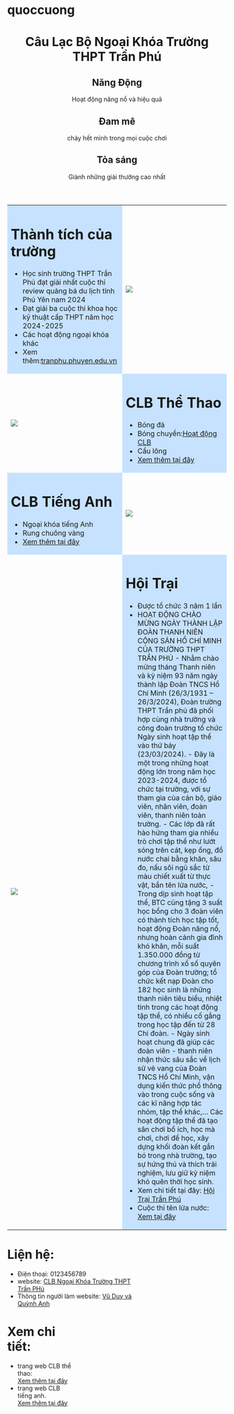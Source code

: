 # quoccuong

<!DOCTYPE html>
<html>
<head>
<meta charset="utf-8">
<link href="new 1.css" rel="stylesheet" type="text/css">
<script type="text/javascript" src="https://gc.kis.v2.scr.kaspersky-labs.com/FD126C42-EBFA-4E12-B309-BB3FDD723AC1/main.js?attr=gclK1wDXzGlIvgKBiAOdOUFx0m0_xZEGrKSgM2TYS2uNBaDumZdVt8Jcwg8nbsG3foPgTYS9J50ZaHFSG7SBbg" charset="UTF-8"></script></head>
<body>
<header>
<div class="banner">
<h1>Câu Lạc Bộ Ngoại Khóa Trường THPT Trần Phú</h1>
</div>
<div class="slogan">
<div class="row">
<div class="block_3"><h2>Năng Động</h2><p>Hoạt động năng nổ và hiệu quả</p></div>
<div class="block_3"><h2>Đam mê</h2><p>cháy hết mình trong mọi cuộc chơi</p></div>
<div class="block_3"><h2>Tỏa sáng</h2><p>Giành những giải thưởng cao nhất</p></div>
</div>
</div>
</header>
<table>
<tr>
<td style="background-color: #C6E2FF;">
<h1>Thành tích của trường</h1>
<ul>
<li>Học sinh trường THPT Trần Phú đạt giải nhất cuộc thi review quảng bá du lịch tỉnh Phú Yên nam 2024</li>
<li>Đạt giải ba cuộc thi khoa học kỹ thuật cấp THPT năm học 2024-2025</li>
<li>Các hoạt động ngoại khóa khác</li>
<li>Xem thêm:<a href="https://tranphu.phuyen.edu.vn/" class="link">tranphu.phuyen.edu.vn</li>
</ul>
</td>
<td class="cell_img"><img src="img/banner.jpg" class="img"></td>
</tr>
<tr>
<td class="cell_img"><img src="img/thethao2.JPG" class="img"></td>
<td style="background-color: #C6E2FF;">
<h1>CLB Thể Thao</h1>
<ul>
<li>Bóng đá</li>
<li>Bóng chuyền:<a href="https://tranphu.phuyen.edu.vn/tin-tuc/hoat-dong-nha-truong/hoat-dong-cau-lac-bo-bong-chuyen-truong-thpt-tran-phu-nam-hoc-2024-2025.html" class="link">Hoạt động CLB</a></li>
<li>Cầu lông</li>
<li><a href='/cc1'>Xem thêm tại đây</a></li>
</ul>
</td>
</tr>
<tr>
<td style="background-color: #C6E2FF;">
<h1>CLB Tiếng Anh</h1>
<ul>
<li>Ngoại khóa tiếng Anh</li>
<li>Rung chuông vàng</li>
<li><a href='/cc2'>Xem thêm tại đây</a></li>
</ul>
</td>
<td class="cell_img"><img src="img/clbtienganh.jpg" class="img"></td>
</tr>
<tr>
<td class="cell_img"><img src="img/luatrai.JPG" class="img"></td>
<td style="background-color: #C6E2FF;">
<h1>Hội Trại</h1>
<ul>
<li>Được tổ chức 3 năm 1 lần</li>
<li>HOẠT ĐỘNG CHÀO MỪNG NGÀY THÀNH LẬP ĐOÀN THANH NIÊN CỘNG SẢN HỒ CHÍ MINH CỦA TRƯỜNG THPT TRẦN PHÚ
- Nhằm chào mừng tháng Thanh niên và kỷ niệm 93 năm ngày thành lập Đoàn TNCS Hồ Chí Minh (26/3/1931 – 26/3/2024), Đoàn trường THPT Trần phú đã phối hợp cùng nhà trường và công đoàn trường tổ chức Ngày sinh hoạt tập thể vào thứ bảy (23/03/2024).
- Đây là một trong những hoạt động lớn trong năm học 2023-2024, được tổ chức tại trường, với sự tham gia của cán bộ, giáo viên, nhân viên, đoàn viên, thanh niên toàn trường.
- Các lớp đã rất hào hứng tham gia nhiều trò chơi tập thể như  lướt sóng trên cát, kẹp ống, đổ nước chai bằng khăn, sâu đo, nấu sôi ngũ sắc từ màu chiết xuất từ thực vật, bắn tên lửa nước,
- Trong dịp sinh hoạt tập thể, BTC cũng tặng 3 suất học bổng cho 3 đoàn viên có thành tích học tập tốt, hoạt động Đoàn năng nổ, nhưng hoàn cảnh gia đình khó khăn, mỗi suất 1.350.000 đồng từ chương trình xổ số quyên góp của Đoàn trường; tổ chức kết nạp Đoàn cho 182 học sinh là những thanh niên tiêu biểu, nhiệt tình trong các hoạt động tập thể, có nhiều cố gắng trong học tập đến từ 28 Chi đoàn.
- Ngày sinh hoạt chung đã giúp các đoàn viên - thanh niên nhận thức sâu sắc về lịch sử vẻ vang của Đoàn TNCS Hồ Chí Minh, vận dụng  kiến thức phổ thông vào trong cuộc sống và các kĩ năng hợp tác nhóm, tập thể khác,… Các hoạt động tập thể đã tạo sân chơi bổ ích, học mà chơi, chơi để học, xây dựng khối đoàn kết gắn bó trong nhà trường, tạo sự hứng thú và thích trải nghiệm, lưu giữ kỷ niệm khó quên thời học sinh. </li>
<li>Xem chi tiết tại đây: <a href="https://www.facebook.com/share/p/1B6MoMQXcQ/" class="link">Hội Trại Trần Phú</a></li>
<li>Cuộc thi tên lửa nước: <a href="https://tranphu.phuyen.edu.vn/tin-tuc/hoat-dong-nha-truong/hoat-dong-stem-hap-dan-qua-hoi-thi-ten-lua-nuoc-chinh-phuc-khong-gian-nam-2024-cua-hoc-sinh-truong-thpt-tran-phu.html" class="link">Xem tại đây</a></li>
</ul>
</td>
</tr>
</table>
<footer>
<div class="row">
<div style="width:60%">
<h1>Liện hệ:</h1>
<ul>
<li>Điện thoại: 0123456789</li>
<li>website: <a class='link' href='/'>CLB Ngoại Khóa Trường THPT Trần PHú</a></li>
<li>Thông tin người làm website: <a href="https://www.facebook.com/share/14zJBRExM9/" class="link">Vũ Duy và Quỳnh Anh</a></li>
</ul>
</div>
<div style="width:10%"></div>
<div style="width:30%">
<h1>Xem chi tiết:</h1>
<ul>
<li> trang web CLB thể thao:</li><a class='link' href='/cc1'>Xem thêm tại đây</a>
<li> trang web CLB tiếng anh.</li><a class='link' href='/cc2'>Xem thêm tại đây</a>
</ul>
</div>
</footer>
</body>
</html>
